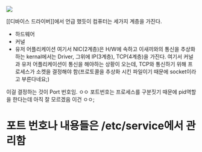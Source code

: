 
![](https://i.imgur.com/nNgknzx.png)

[[디바이스 드라이버]]에서 언급 했듯이 컴퓨터는 세가지 계층을 가진다.
- 하드웨어 
- 커널
- 유저 어플리케이션
여기서 NIC(2계층)은 H/W에 속하고
이새끼와의 통신을 추상화하는 kernal에서는 Driver, 그위에 IP(3계층), TCP(4계층)을 가진다.
여기서 커널과 유저 어플리케이션이 통신을 해야하는 상황이 오는데, TCP와 통신하기 위해 프로세스가 소켓을 결정해야 함(프로토콜을 추상화 시킨 파일이기 때문에 socket이라고 부른다네요;)  

이걸 결정하는 것이 Port 번호임. ㅇㅇ
포트번호는 프로세스를 구분짓기 때문에 pid역할을 한다는데 아직 잘 모르겠음 이건 ㅇㅇ;

# 포트 번호나 내용들은 /etc/service에서 관리함